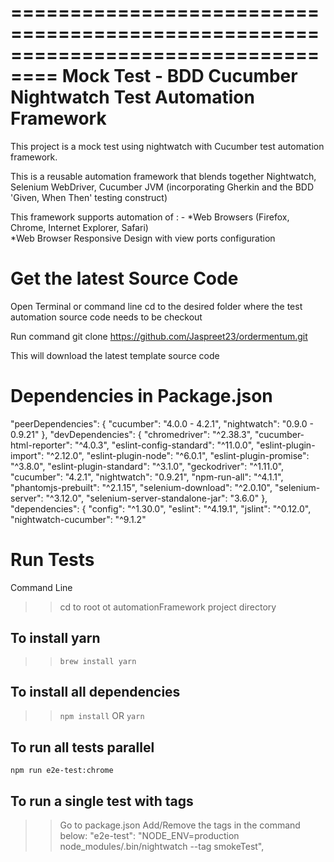 ==================================================================================
Mock Test - BDD Cucumber Nightwatch Test Automation Framework
==================================================================================
This project is a mock test using nightwatch with Cucumber test automation framework.  

This is a reusable automation framework that blends together Nightwatch, Selenium WebDriver, Cucumber JVM (incorporating Gherkin and the BDD 'Given, When Then' testing construct)   

This framework supports automation of : - 
*Web Browsers (Firefox, Chrome, Internet Explorer, Safari)  
*Web Browser Responsive Design with view ports configuration  


Get the latest Source Code
===========================
Open Terminal or command line
cd to the desired folder where the test automation source code needs to be checkout

Run command
git clone https://github.com/Jaspreet23/ordermentum.git

This will download the latest template source code


Dependencies in Package.json
============================
"peerDependencies": {
    "cucumber": "4.0.0 - 4.2.1",
    "nightwatch": "0.9.0 - 0.9.21"
  },
  "devDependencies": {
    "chromedriver": "^2.38.3",
    "cucumber-html-reporter": "^4.0.3",
    "eslint-config-standard": "^11.0.0",
    "eslint-plugin-import": "^2.12.0",
    "eslint-plugin-node": "^6.0.1",
    "eslint-plugin-promise": "^3.8.0",
    "eslint-plugin-standard": "^3.1.0",
    "geckodriver": "^1.11.0",
    "cucumber": "4.2.1",
    "nightwatch": "0.9.21",
    "npm-run-all": "^4.1.1",
    "phantomjs-prebuilt": "^2.1.15",
    "selenium-download": "^2.0.10",
    "selenium-server": "^3.12.0",
    "selenium-server-standalone-jar": "3.6.0"
  },
   "dependencies": {
    "config": "^1.30.0",
    "eslint": "^4.19.1",
    "jslint": "^0.12.0",
     "nightwatch-cucumber": "^9.1.2"

Run Tests
==========================
Command Line

>> cd to root ot automationFramework project directory

To install yarn
-----------------------------
>> `brew install yarn`

To install all dependencies
-----------------------------
>> `npm install` OR `yarn`


To run all tests parallel
------------------------
`npm run e2e-test:chrome`


To run a single test with tags
------------------------
>> Go to package.json
>> Add/Remove the tags in the command below:
"e2e-test": "NODE_ENV=production node_modules/.bin/nightwatch --tag smokeTest",


